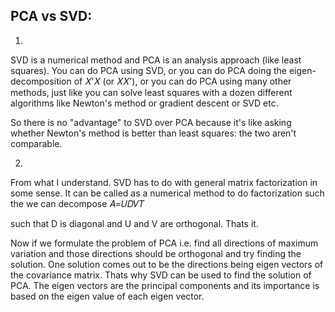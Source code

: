 
## PCA vs SVD:
1. 
SVD is a numerical method and PCA is an analysis approach (like least squares). You can do PCA using SVD, or you can do PCA doing the eigen-decomposition of 𝑋'𝑋 (or 𝑋𝑋'), or you can do PCA using many other methods, just like you can solve least squares with a dozen different algorithms like Newton's method or gradient descent or SVD etc.

So there is no "advantage" to SVD over PCA because it's like asking whether Newton's method is better than least squares: the two aren't comparable.

2.
From what I understand. SVD has to do with general matrix factorization in some sense. It can be called as a numerical method to do factorization such the we can decompose 𝐴=𝑈𝐷𝑉𝑇

such that D is diagonal and U and V are orthogonal. Thats it.

Now if we formulate the problem of PCA i.e. find all directions of maximum variation and those directions should be orthogonal and try finding the solution. One solution comes out to be the directions being eigen vectors of the covariance matrix. Thats why SVD can be used to find the solution of PCA. The eigen vectors are the principal components and its importance is based on the eigen value of each eigen vector.